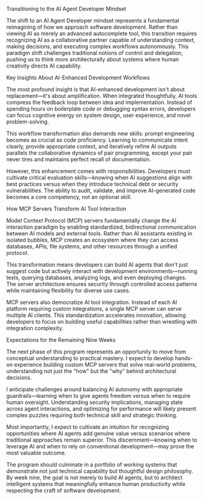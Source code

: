 Transitioning to the AI Agent Developer Mindset

The shift to an AI Agent Developer mindset represents a fundamental reimagining of how we approach software development. Rather than viewing AI as merely an advanced autocomplete tool, this transition requires recognizing AI as a collaborative partner capable of understanding context, making decisions, and executing complex workflows autonomously. This paradigm shift challenges traditional notions of control and delegation, pushing us to think more architecturally about systems where human creativity directs AI capability.

Key Insights About AI-Enhanced Development Workflows

The most profound insight is that AI-enhanced development isn't about replacement—it's about amplification. When integrated thoughtfully, AI tools compress the feedback loop between idea and implementation. Instead of spending hours on boilerplate code or debugging syntax errors, developers can focus cognitive energy on system design, user experience, and novel problem-solving.

This workflow transformation also demands new skills: prompt engineering becomes as crucial as code proficiency. Learning to communicate intent clearly, provide appropriate context, and iteratively refine AI outputs parallels the collaborative dynamics of pair programming, except your pair never tires and maintains perfect recall of documentation.

However, this enhancement comes with responsibilities. Developers must cultivate critical evaluation skills—knowing when AI suggestions align with best practices versus when they introduce technical debt or security vulnerabilities. The ability to audit, validate, and improve AI-generated code becomes a core competency, not an optional skill.

How MCP Servers Transform AI Tool Interaction

Model Context Protocol (MCP) servers fundamentally change the AI interaction paradigm by enabling standardized, bidirectional communication between AI models and external tools. Rather than AI assistants existing in isolated bubbles, MCP creates an ecosystem where they can access databases, APIs, file systems, and other resources through a unified protocol.

This transformation means developers can build AI agents that don't just suggest code but actively interact with development environments—running tests, querying databases, analyzing logs, and even deploying changes. The server architecture ensures security through controlled access patterns while maintaining flexibility for diverse use cases.

MCP servers also democratize AI tool integration. Instead of each AI platform requiring custom integrations, a single MCP server can serve multiple AI clients. This standardization accelerates innovation, allowing developers to focus on building useful capabilities rather than wrestling with integration complexity.

Expectations for the Remaining Nine Weeks

The next phase of this program represents an opportunity to move from conceptual understanding to practical mastery. I expect to develop hands-on experience building custom MCP servers that solve real-world problems, understanding not just the "how" but the "why" behind architectural decisions.

I anticipate challenges around balancing AI autonomy with appropriate guardrails—learning when to give agents freedom versus when to require human oversight. Understanding security implications, managing state across agent interactions, and optimizing for performance will likely present complex puzzles requiring both technical skill and strategic thinking.

Most importantly, I expect to cultivate an intuition for recognizing opportunities where AI agents add genuine value versus scenarios where traditional approaches remain superior. This discernment—knowing when to leverage AI and when to rely on conventional development—may prove the most valuable outcome.

The program should culminate in a portfolio of working systems that demonstrate not just technical capability but thoughtful design philosophy. By week nine, the goal is not merely to build AI agents, but to architect intelligent systems that meaningfully enhance human productivity while respecting the craft of software development.
